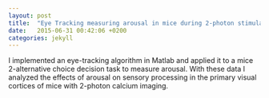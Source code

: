 ```yaml
---
layout: post
title:  "Eye Tracking measuring arousal in mice during 2-photon stimulation"
date:   2015-06-31 00:42:06 +0200
categories: jekyll
---
```

I implemented an eye-tracking algorithm in Matlab and applied it to a mice 2-alternative choice decision task to measure arousal. With these data I analyzed the effects of arousal on sensory processing in the primary visual cortices of mice with 2-photon calcium imaging.
